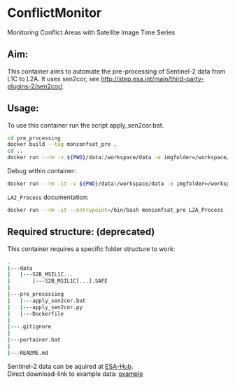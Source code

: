 # ConflictMonitor
Monitoring Conflict Areas with Satellite Image Time Series

## Aim:
This container aims to automate the pre-processing of Sentinel-2 data from L1C to L2A.
 It uses sen2cor, see http://step.esa.int/main/third-party-plugins-2/sen2cor/.
 
## Usage:
To use this container run the script apply_sen2cor.bat.

 ```bash
cd pre_processing
docker build --tag monconfsat_pre .
cd ..
docker run --rm -v ${PWD}/data:/workspace/data -e imgfolder=/workspace/data monconfsat_pre
```
 Debug within container:
 ```bash
docker run --rm -it -v ${PWD}/data:/workspace/data -e imgfolder=/workspace/data --entrypoint=/bin/bash monconfsat_pre
```
 `LA2_Process` documentation:
 ```bash
docker run --rm -it --entrypoint=/bin/bash monconfsat_pre L2A_Process --help
```
 ## Required structure: (deprecated)
This container requires a specific folder structure to work:
 ```bash
.
|---data
|   |---S2B_MSIL1C...
|       |---S2B_MSIL1C[...].SAFE
|
|---pre_processing
|   |---apply_sen2cor.bat
|   |---apply_sen2cor.py
|   |---Dockerfile
|
|---.gitignore
|
|---portainer.bat
|
|---README.md
```          
 
Sentinel-2 data can be aquired at [ESA-Hub](https://scihub.copernicus.eu/dhus/#/home). <br>
Direct download-link to example data: [example](https://scihub.copernicus.eu/dhus/odata/v1/Products('eff34131-ccbf-4c5e-a3d6-7caa320445d8')/$value)       

